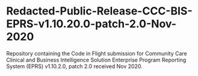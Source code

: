 # Redacted-Public-Release-CCC-BIS-EPRS-v1.10.20.0-patch-2.0-Nov-2020
Repository containing the Code in Flight submission for Community Care Clinical and Business Intelligence Solution Enterprise Program Reporting System (EPRS) v1.10.2.0, patch 2.0 received Nov 2020.
